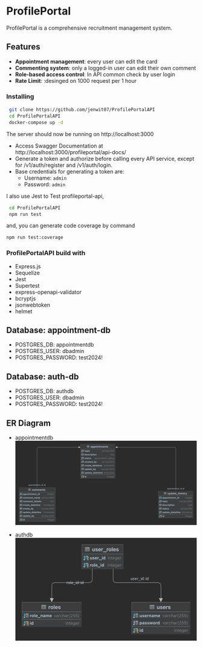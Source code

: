 # ProfilePortal
ProfilePortal is a comprehensive recruitment management system.

## Features
 - **Appointment management**: every user can edit the card
 - **Commenting system**: only a logged-in user can edit their own comment
 - **Role-based access control**: In API common check by user login
 - **Rate Limit**: :desinged on 1000 request per 1 hour

### Installing
```sh
 git clone https://github.com/jenwit07/ProfilePortalAPI
 cd ProfilePortalAPI
 docker-compose up -d
 ```

 The server should now be running on http://localhost:3000
  - Access Swagger Documentation at http://localhost:3000/profileportal/api-docs/
  - Generate a token and authorize before calling every API service, except for /v1/auth/register and /v1/auth/login.
  - Base credentials for generating a token are:
    - Username: `admin`
    - Password: `admin`

I also use Jest to Test profileportal-api,
```sh
 cd ProfilePortalAPI
 npm run test
 ```
 and, you can generate code coverage by command
 ```sh
 npm run test:coverage
 ```


### ProfilePortalAPI build with
 - Express.js
 - Sequelize
 - Jest
 - Supertest
 - express-openapi-validator
 - bcryptjs
 - jsonwebtoken
 - helmet

 ## Database: appointment-db
 - POSTGRES_DB: appointmentdb
 - POSTGRES_USER: dbadmin
 - POSTGRES_PASSWORD: test2024!

 ## Database: auth-db
 - POSTGRES_DB: authdb
 - POSTGRES_USER: dbadmin
 - POSTGRES_PASSWORD: test2024!

 ## ER Diagram
 - appointmentdb
![ER Diagram](./er-diagram/appointments.png)

 - authdb
![ER Diagram](./er-diagram/roles.png)